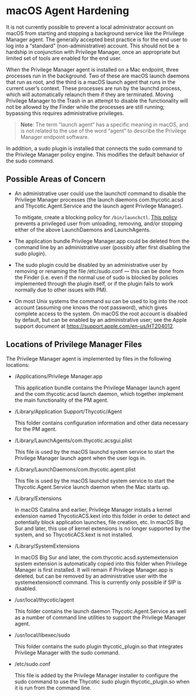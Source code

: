 [title]: # (Agent Hardening)
[tags]: # (endpoints)
[priority]: # (3)

# macOS Agent Hardening

It is not currently possible to prevent a local administrator account on macOS from starting and stopping a background service like the Privilege Manager agent. The generally accepted best practice is for the end user to log into a “standard” (non-administrative) account. This should not be a hardship in conjunction with Privilege Manager, once an appropriate but limited set of tools are enabled for the end user.

When the Privilege Manager agent is installed on a Mac endpoint, three processes run in the background. Two of these are macOS launch daemons that run as root, and the third is a macOS launch agent that runs in the current user’s context. These processes are run by the launchd process, which will automatically relaunch them if they are terminated. Moving Privilege Manager to the Trash in an attempt to disable the functionality will not be allowed by the Finder while the processes are still running; bypassing this requires administrative privileges.

>**Note**: The term “launch agent” has a specific meaning in macOS, and is not related to the use of the word “agent” to describe the Privilege Manager endpoint software.

In addition, a sudo plugin is installed that connects the sudo command to the Privilege Manager policy engine. This modifies the default behavior of the sudo command.

## Possible Areas of Concern

* An administrative user could use the launchctl command to disable the Privilege Manager processes (the launch daemons com.thycotic.acsd and Thycotic.Agent.Service and the launch agent Privilege Manager).

  To mitigate, create a blocking policy for `/bin/launchctl`. [This policy](../../computer-groups/macOS/examples/block-agent-removal.md) prevents a privileged user from unloading, removing, and/or stopping either of the above LaunchDaemons and LaunchAgents.
* The application bundle Privilege Manager.app could be deleted from the command line by an administrative user (possibly after first disabling the sudo plugin).
* The sudo plugin could be disabled by an administrative user by removing or renaming the file /etc/sudo.conf — this can be done from the Finder (i.e. even if the normal use of sudo is blocked by policies implemented through the plugin itself, or if the plugin fails to work normally due to other issues with PM).
* On most Unix systems the command su can be used to log into the root account (assuming one knows the root password), which gives complete access to the system. On macOS the root account is disabled by default, but can be enabled by an administrative user; see the Apple support document at https://support.apple.com/en-us/HT204012.

## Locations of Privilege Manager Files

The Privilege Manager agent is implemented by files in the following locations:

* /Applications/Privilege Manager.app

  This application bundle contains the Privilege Manager launch agent and the com.thycotic.acsd launch daemon, which together implement the main functionality of the PM agent.
* /Library/Application Support/Thycotic/Agent

  This folder contains configuration information and other data necessary for the PM agent.
* /Library/LaunchAgents/com.thycotic.acsgui.plist

  This file is used by the macOS launchd system service to start the Privilege Manager launch agent when the user logs in.
* /Library/LaunchDaemons/com.thycotic.agent.plist

  This file is used by the macOS launchd system service to start the Thycotic.Agent.Service launch daemon when the Mac starts up.
* /Library/Extensions

  In macOS Catalina and earlier, Privilege Manager installs a kernel extension named ThycoticACS.kext into this folder in order to detect and potentially block application launches, file creation, etc. In macOS Big Sur and later, this use of kernel extensions is no longer supported by the system, and so ThycoticACS.kext is not installed.
* /Library/SystemExtensions

  In macOS Big Sur and later, the com.thycotic.acsd.systemextension system extension is automatically copied into this folder when Privilege Manager is first installed. It will remain if Privilege Manager.app is deleted, but can be removed by an administrative user with the systemextensionctl command. This is currently only possible if SIP is disabled.
* /usr/local/thycotic/agent

  This folder contains the launch daemon Thycotic.Agent.Service as well as a number of command line utilities to support the Privilege Manager agent.
* /usr/local/libexec/sudo

  This folder contains the sudo plugin thycotic_plugin.so that integrates Privilege Manager with the sudo command.
* /etc/sudo.conf

  This file is added by the Privilege Manager installer to configure the sudo command to use the Thycotic sudo plugin thycotic_plugin.so when it is run from the command line.
